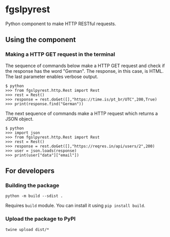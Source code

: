 # fgslpyrest

Python component to make HTTP RESTful requests.

## Using the component 

### Making a HTTP GET request in the terminal

The sequence of commands below make a HTTP GET request and check if the response has the word "German". The response, in this case, is HTML. The last parameter enables verbose output.

```shell
$ python
>>> from fgslpyrest.http.Rest import Rest
>>> rest = Rest()
>>> response = rest.doGet([],"https://time.is/pt_br/UTC",200,True)
>>> print(response.find("German"))
```

The next sequence of commands make a HTTP request which returns a JSON object.

```shell
$ python
>>> import json
>>> from fgslpyrest.http.Rest import Rest
>>> rest = Rest()
>>> response = rest.doGet([],"https://reqres.in/api/users/2",200)
>>> user = json.loads(response)
>>> print(user["data"]["email"])
```

## For developers

### Building the package

```shell
python -m build --sdist .
```

Requires `build` module. You can install it using `pip install build`.

### Upload the package to PyPI

```shell
twine upload dist/*
```

# 


